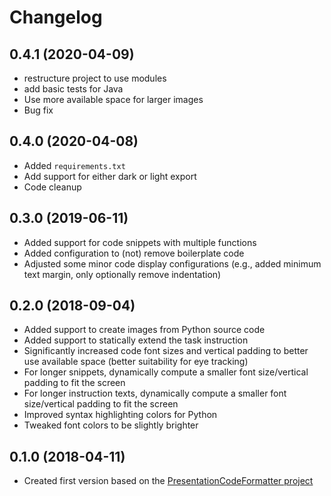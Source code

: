 # Changelog #

## 0.4.1 (2020-04-09)
- restructure project to use modules
- add basic tests for Java
- Use more available space for larger images
- Bug fix

## 0.4.0 (2020-04-08)
- Added `requirements.txt`
- Add support for either dark or light export
- Code cleanup

## 0.3.0 (2019-06-11)
- Added support for code snippets with multiple functions
- Added configuration to (not) remove boilerplate code
- Adjusted some minor code display configurations (e.g., added minimum text margin, only optionally remove indentation)

## 0.2.0 (2018-09-04)

- Added support to create images from Python source code
- Added support to statically extend the task instruction
- Significantly increased code font sizes and vertical padding to better use available space (better suitability for eye tracking)
- For longer snippets, dynamically compute a smaller font size/vertical padding to fit the screen
- For longer instruction texts, dynamically compute a smaller font size/vertical padding to fit the screen
- Improved syntax highlighting colors for Python
- Tweaked font colors to be slightly brighter

## 0.1.0 (2018-04-11)

- Created first version based on the [PresentationCodeFormatter project](https://github.com/peitek/PresentationCodeFormatter)